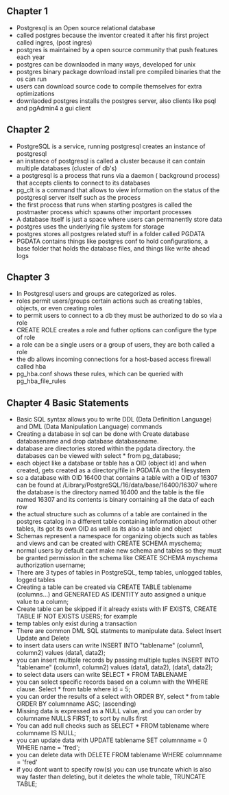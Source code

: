 ## Chapter 1

- Postgresql is an Open source relational database
- called postgres because the inventor created it after his first project called ingres, (post ingres)
- postgres is maintained by a open source community that push features each year
- postgres can be downlaoded in many ways, developed for unix
- postgres binary package download install pre compiled binaries that the os can run
- users can download source code to compile themselves for extra optimizations
- downlaoded postgres installs the postgres server, also clients like psql and pgAdmin4 a gui client

## Chapter 2

- PostgreSQL is a service, running postgresql creates an instance of postgresql
- an instance of postgresql is called a cluster because it can contain multiple databases (cluster of db's)
- a postgresql is a process that runs via a daemon ( background process) that accepts clients to connect to its databases
- pg_clt is a command that allows to view information on the status of the postgresql server itself such as the process
- the first process that runs when starting postgres is called the postmaster process which spawns other important processes
- A database itself is just a space where users can permanently store data
- postgres uses the underlying file system for storage
- postgres stores all postgres related stuff in a folder called PGDATA
- PGDATA contains things like postgres conf to hold configurations, a base folder that holds the database files, and things like write ahead logs

## Chapter 3

- In Postgresql users and groups are categorized as roles.
- roles permit users/groups certain actions such as creating tables, objects, or even creating roles
- to permit users to connect to a db they must be authorized to do so via a role
- CREATE ROLE creates a role and futher options can configure the type of role
- a role can be a single users or a group of users, they are both called a role
- the db allows incoming connections for a host-based access firewall called hba
- pg_hba.conf shows these rules, which can be queried with pg_hba_file_rules

## Chapter 4 Basic Statements

- Basic SQL syntax allows you to write DDL (Data Definition Language) and DML (Data Manipulation Language) commands
- Creating a database in sql can be done with Create database databasename and drop database databasename.
- database are directories stored within the pgdata directory. the databases can be viewed with select \* from pg_database;
- each object like a database or table has a OID (object id) and when created, gets created as a directory/file in PGDATA on the filesystem
- so a database with OID 16400 that contains a table with a OID of 16307 can be found at /Library/PostgreSQL/16/data/base/16400/16307 where
  the database is the directory named 16400 and the table is the file named 16307 and its contents is binary containing all the data of each row
- the actual structure such as columns of a table are contained in the postgres catalog in a different table containing information about other tables,
  its got its own OID as well as its also a table and object
- Schemas represent a namespace for organizing objects such as tables and views and can be created with CREATE SCHEMA myschema;
- normal users by default cant make new schema and tables so they must be granted permission in the schema like CREATE SCHEMA myschema authorization username;
- There are 3 types of tables in PostgreSQL, temp tables, unlogged tables, logged tables
- Creating a table can be created via CREATE TABLE tablename (columns...) and GENERATED AS IDENTITY auto assigned a unique value to a column;
- Create table can be skipped if it already exists with IF EXISTS, CREATE TABLE IF NOT EXISTS USERS; for example
- temp tables only exist during a transaction
- There are common DML SQL statments to manipulate data. Select Insert Update and Delete
- to insert data users can write INSERT INTO "tablename" (column1, column2) values (data1, data2);
- you can insert multiple records by passing multiple tuples INSERT INTO "tablename" (column1, column2) values (data1, data2), (data1, data2);
- to select data users can write SELECT \* FROM TABLENAME
- you can select specific records based on a column with the WHERE clause. Select \* from table where id = 5;
- you can order the results of a select with ORDER BY, select \* from table ORDER BY columnname ASC; (ascending)
- Missing data is expressed as a NULL value, and you can order by columname NULLS FIRST; to sort by nulls first
- You can add null checks such as SELECT \* FROM tablename where columname IS NULL;
- you can update data with UPDATE tablename SET columnname = 0 WHERE name = 'fred';
- you can delete data with DELETE FROM tablename WHERE columnname = 'fred'
- if you dont want to specify row(s) you can use truncate which is also way faster than deleting, but it deletes the whole table, TRUNCATE TABLE;
